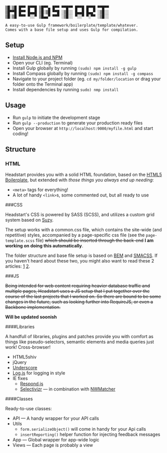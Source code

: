     ▒█░▒█ █▀▀ █▀▀█ ▒█▀▀▄ █▀▀ ▀▀█▀▀ █▀▀█ █▀▀█ ▀▀█▀▀ 
    ▒█▀▀█ █▀▀ █▄▄█ ▒█░▒█ ▀▀█ ░▒█░░ █▄▄█ █▄▄▀ ░▒█░░ 
    ▒█░▒█ ▀▀▀ ▀░░▀ ▒█▄▄▀ ▀▀▀ ░▒█░░ ▀░░▀ ▀░▀▀ ░▒█░░

    A easy-to-use Gulp framework/boilerplate/template/whatever.
    Comes with a base file setup and uses Gulp for compilation.
    

## Setup

+ [Install Node.js and NPM](http://nodejs.org)
+ Open your CLI (eg. Terminal)
+ Install Gulp globally by running `(sudo) npm install -g gulp`
+ Install Compass globally by running `(sudo) npm install -g compass`
+ Navigate to your project folder (eg. `cd my/folder/location` or drag your folder onto the Terminal app)
+ Install dependencies by running `sudo) nmp install`

## Usage

+ Run `gulp` to initiate the development stage
+ Run `gulp --production` to generate your production ready files
+ Open your browser at `http://localhost:9000/myfile.html` and start coding!

## Structure

### HTML

Headstart provides you with a solid HTML foundation, based on the [HTML5 Boilerplate](http://html5boilerplate.com), but extended with *those things you always end up needing*:

 + `<meta>` tags for everything!
 + A lot of handy `<link>`s, some commented out, but all ready to use

###CSS

Headstart's CSS is powered by SASS (SCSS), and utilizes a custom grid system based on [Suzy](http://susy.oddbird.net).

The setup works with a common.css file, which contains the site-wide (and repetitive) styles, accompanied by a page-specific css file (see the `page-template.scss` file) <del>which should be inserted through the back-end</del> **I am working on doing this automatically**.

The folder structure and base file setup is based on [BEM](http://bem.info/method/definitions/) and [SMACSS](http://smacss.com). 
If you haven't heard about these two, you might also want to read these 2 articles: [1](https://medium.com/objects-in-space/f6f404727) [2](http://webuild.envato.com/blog/how-to-scale-and-maintain-legacy-css-with-sass-and-smacss/).



###JS

<del>Being intended for web content requiring heavier database traffic and multiple pages, 
Headstart uses a JS setup that I put together over the course of the last projects that I worked on.
So there are bound to be some changes in the future, such as looking further into RequireJS, or even a Backbone implementation.</del>

**Will be updated soonish**

####Libraries

A handfull of libraries, plugins and patches provide you with comfort as things like pseudo-selectors, 
semantic elements and media queries just work! Cross-browser!

 + HTML5shiv
 + jQuery
 + [Underscore](http://underscorejs.org)
 + [Log.js](https://github.com/adamschwartz/log) for logging in style
 + IE fixes
   + [Respond.js](http://j.mp/respondjs)
   + [Selectivizr](http://selectivizr.com) — in combination with [NWMatcher](http://javascript.nwbox.com/NWMatcher/)

####Classes

Ready-to-use classes:

 + API — A handy wrapper for your API calls
 + Utils
   + `form.serializeObject()` will come in handy for your Api calls
   + `insertReporting()` helper function for injecting feedback messages
 + App — Global wrapper for app-wide logic
 + Views — Each page is probably a view
